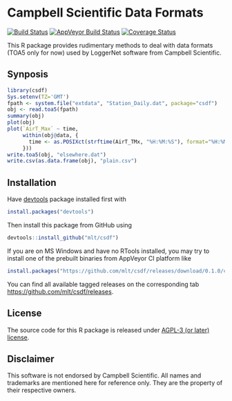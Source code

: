 # Campbell Scientific Data Formats
[![Build Status](https://travis-ci.org/mlt/csdf.svg?branch=master)](https://travis-ci.org/mlt/csdf)
[![AppVeyor Build Status](https://ci.appveyor.com/api/projects/status/github/mlt/csdf?branch=master&svg=true)](https://ci.appveyor.com/project/mlt/csdf)
[![Coverage Status](https://codecov.io/github/mlt/csdf/coverage.svg?branch=master)](https://codecov.io/github/mlt/csdf?branch=master)

This R package provides rudimentary methods to deal with data formats (TOA5 only
for now) used by LoggerNet software from Campbell Scientific.

## Synposis

```r
library(csdf)
Sys.setenv(TZ='GMT')
fpath <- system.file("extdata", "Station_Daily.dat", package="csdf")
obj <- read.toa5(fpath)
summary(obj)
plot(obj)
plot(`AirT_Max` ~ time,
     within(obj@data, {
       time <- as.POSIXct(strftime(AirT_TMx, "%H:%M:%S"), format="%H:%M:%S")
     }))
write.toa5(obj, "elsewhere.dat")
write.csv(as.data.frame(obj), "plain.csv")
```

## Installation
Have [devtools](https://github.com/hadley/devtools) package installed first with
```r
install.packages("devtools")
```
Then install this package from GitHub using
```r
devtools::install_github("mlt/csdf")
```
If you are on MS Windows and have no RTools installed, you may try to install one of the prebuilt binaries from AppVeyor CI platform like
```r
install.packages("https://github.com/mlt/csdf/releases/download/0.1.0/csdf_0.1.0.zip", repos=NULL)
```
You can find all available tagged releases on the corresponding tab https://github.com/mlt/csdf/releases.

## License
The source code for this R package is released under [AGPL-3 (or later) license](https://www.gnu.org/licenses/agpl-3.0.en.html).

## Disclaimer
This software is not endorsed by Campbell Scientific. All names and trademarks
are mentioned here for reference only. They are the property of their respective owners.
